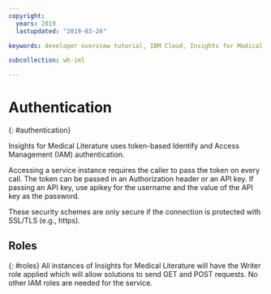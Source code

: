 ```yaml
---
copyright:
  years: 2019
  lastupdated: "2019-03-26"

keywords: developer overview tutorial, IBM Cloud, Insights for Medical Literature

subcollection: wh-iml

---
```

# Authentication
{: #authentication}

Insights for Medical Literature uses token-based Identify and Access Management (IAM) authentication.

Accessing a service instance requires the caller to pass the token on every call.  The token can be passed in an Authorization header or an API key.  If passing an API key, use apikey for the username and the value of the API key as the password.

These security schemes are only secure if the connection is protected with SSL/TLS (e.g., https).

## Roles
{: #roles}
All instances of Insights for Medical Literature will have the Writer role applied which will allow solutions to send GET and POST requests.  No other IAM roles are needed for the service.


